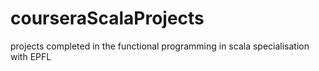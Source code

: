 # courseraScalaProjects
projects completed in the functional programming in scala specialisation with EPFL
